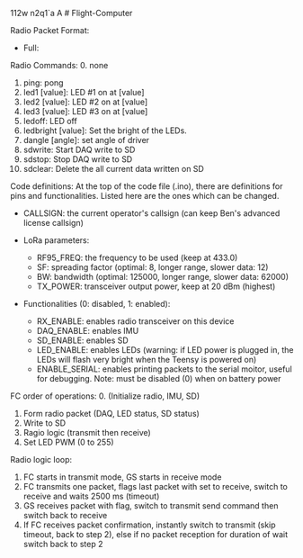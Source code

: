 112w n2q1`a A # Flight-Computer

Radio Packet Format:

- Full:

Radio Commands:
0. none
1. ping: pong
2. led1 [value]: LED #1 on at [value]
3. led2 [value]: LED #2 on at [value]
4. led3 [value]: LED #3 on at [value]
5. ledoff: LED off
6. ledbright [value]: Set the bright of the LEDs. 
7. dangle [angle]: set angle of driver
8. sdwrite: Start DAQ write to SD
9. sdstop: Stop DAQ write to SD
10. sdclear: Delete the all current data written on SD

Code definitions:
At the top of the code file (.ino), there are definitions for pins and functionalities. Listed here are the ones which can be changed. 

- CALLSIGN: the current operator's callsign (can keep Ben's advanced license callsign)
- LoRa parameters:
  - RF95_FREQ: the frequency to be used (keep at 433.0)
  - SF: spreading factor (optimal: 8, longer range, slower data: 12)
  - BW: bandwidth (optimal: 125000, longer range, slower data: 62000)
  - TX_POWER: transceiver output power, keep at 20 dBm (highest)

- Functionalities (0: disabled, 1: enabled):
  - RX_ENABLE: enables radio transceiver on this device
  - DAQ_ENABLE: enables IMU
  - SD_ENABLE: enables SD
  - LED_ENABLE: enables LEDs (warning: if LED power is plugged in, the LEDs will flash very bright when the Teensy is powered on)
  - ENABLE_SERIAL: enables printing packets to the serial moitor, useful for debugging. Note: must be disabled (0) when on battery power



FC order of operations:
0. (Initialize radio, IMU, SD)
1. Form radio packet (DAQ, LED status, SD status)
2. Write to SD
3. Ragio logic (transmit then receive)
4. Set LED PWM (0 to 255) 

Radio logic loop:
1. FC starts in transmit mode, GS starts in receive mode
2. FC transmits one packet, flags last packet with set to receive, switch to receive and waits 2500 ms (timeout)
3. GS receives packet with flag, switch to transmit send command then switch back to receive
4. If FC receives packet confirmation, instantly switch to transmit (skip timeout, back to step 2), else if no packet reception for duration of wait switch back to step 2
